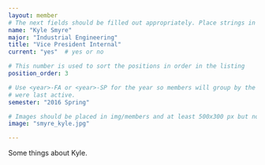 ```yaml
---
layout: member
# The next fields should be filled out appropriately. Place strings in double quotes.
name: "Kyle Smyre"
major: "Industrial Engineering"
title: "Vice President Internal"
current: "yes"	# yes or no

# This number is used to sort the positions in order in the listing
position_order: 3

# Use <year>-FA or <year>-SP for the year so members will group by the semester they
# were last active.
semester: "2016 Spring"

# Images should be placed in img/members and at least 500x300 px but not too big
image: "smyre_kyle.jpg"

---
```

Some things about Kyle.